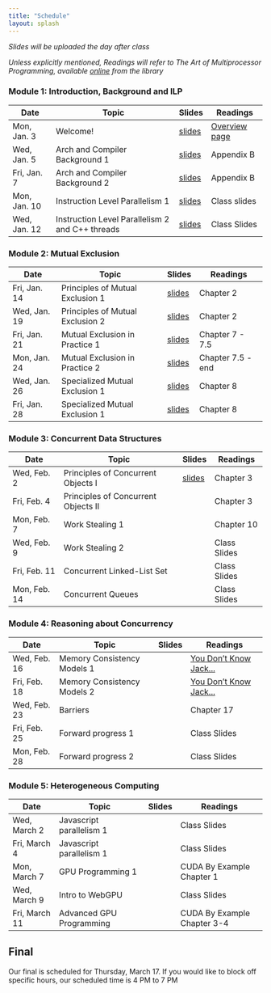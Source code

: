 ```yaml
---
title: "Schedule"
layout: splash
---
```


_Slides will be uploaded the day after class_

_Unless explicitly mentioned, Readings will refer to The Art of Multiprocessor Programming, available [online](https://ucsc.primo.exlibrisgroup.com/permalink/01CDL_SCR_INST/15r5l0d/alma9914804965806531) from the library_

### Module 1: Introduction, Background and ILP

| Date             | Topic    | Slides |   Readings
|------------------|----------|--------|----------------
| Mon, Jan. 3      | Welcome!                        |  [slides](lectures/CSE113Jan3_wi2022.pdf)  | [Overview page](https://sorensenucsc.github.io/CSE113-wi2022/overview.html)
| Wed, Jan. 5      | Arch and Compiler Background 1  |  [slides](lectures/CSE113Jan5_wi2022.pdf)  | Appendix B
| Fri, Jan. 7      | Arch and Compiler Background 2  |  [slides](lectures/CSE113Jan7_wi2022.pdf)  | Appendix B
| Mon, Jan. 10     | Instruction Level Parallelism 1  |  [slides](lectures/CSE113Jan10_wi2022.pdf) | Class slides
| Wed, Jan. 12     | Instruction Level Parallelism 2 and C++ threads  | [slides](lectures/CSE113Jan12_wi2022.pdf) | Class Slides

### Module 2: Mutual Exclusion

| Date             | Topic    | Slides |   Readings
|------------------|----------|--------|----------------
| Fri, Jan. 14     | Principles of Mutual Exclusion 1  | [slides](lectures/CSE113Jan14_wi2022.pdf) | Chapter 2
| Wed, Jan. 19     | Principles of Mutual Exclusion 2  | [slides](lectures/CSE113Jan19_wi2022.pdf) | Chapter 2
| Fri, Jan. 21     | Mutual Exclusion in Practice 1    | [slides](lectures/CSE113Jan21_wi2022.pdf) | Chapter 7 - 7.5
| Mon, Jan. 24     | Mutual Exclusion in Practice 2    | [slides](lectures/CSE113Jan24_wi2022.pdf) | Chapter 7.5 - end
| Wed, Jan. 26     | Specialized Mutual Exclusion 1    | [slides](lectures/CSE113Jan26_wi2022.pdf) | Chapter 8
| Fri, Jan. 28     | Specialized Mutual Exclusion 1    | [slides](lectures/CSE113Jan28_wi2022.pdf)| Chapter 8

### Module 3: Concurrent Data Structures

| Date             | Topic    | Slides |   Readings
|------------------|----------|--------|----------------
| Wed, Feb. 2      | Principles of Concurrent Objects I   | [slides](lectures/CSE113Jan31_wi2022.pdf) | Chapter 3
| Fri, Feb. 4      | Principles of Concurrent Objects II  |  | Chapter 3
| Mon, Feb. 7      | Work Stealing 1                      |  | Chapter 10
| Wed, Feb. 9      | Work Stealing 2                      |  | Class Slides
| Fri, Feb. 11     | Concurrent Linked-List Set           |  | Class Slides
| Mon, Feb. 14     | Concurrent Queues                    |  | Class Slides

### Module 4: Reasoning about Concurrency

| Date             | Topic    | Slides |   Readings
|------------------|----------|--------|----------------
| Wed, Feb. 16     |  Memory Consistency Models 1   |  | [You Don’t Know Jack...](https://queue.acm.org/detail.cfm?id=2088916) 
| Fri, Feb. 18     |  Memory Consistency Models 2   |  | [You Don’t Know Jack...](https://queue.acm.org/detail.cfm?id=2088916) 
| Wed, Feb. 23     |  Barriers                      |  | Chapter 17 
| Fri, Feb. 25     |  Forward progress 1            |  | Class Slides
| Mon, Feb. 28     |  Forward progress 2            |  | Class Slides


### Module 5: Heterogeneous Computing

| Date             | Topic    | Slides |   Readings
|------------------|----------|--------|----------------
| Wed, March 2     | Javascript parallelism 1  |  | Class Slides
| Fri, March 4     | Javascript parallelism 1  |  | Class Slides
| Mon, March 7     | GPU Programming 1         |  | CUDA By Example Chapter 1
| Wed, March 9     | Intro to WebGPU           |  | Class Slides
| Fri, March 11    | Advanced GPU Programming  |  | CUDA By Example Chapter 3-4



## Final

Our final is scheduled for Thursday, March 17. If you would like to block off specific hours, our scheduled time is 4 PM to 7 PM
